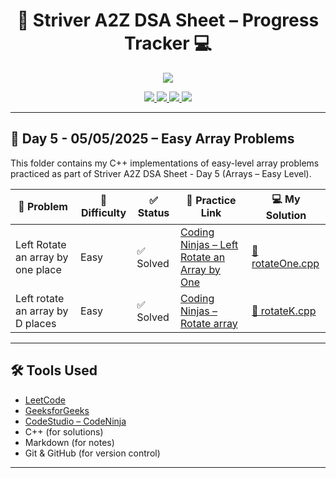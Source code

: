 <h1 align="center">🚀 Striver A2Z DSA Sheet – Progress Tracker 💻</h1>

<p align="center">
  <img src="https://readme-typing-svg.herokuapp.com?center=true&lines=Daily+DSA+Grind+with+Striver's+A2Z+Sheet;Consistency+%E2%89%A0+Intensity+💪;Level+Up+One+Problem+at+a+Time!&font=Fira+Code&color=F78D2F&width=700&height=45">
</p>

<p align="center">
  <a href="https://leetcode.com/">
    <img src="https://img.shields.io/badge/-LeetCode-FFA116?style=for-the-badge&logo=leetcode&logoColor=black"/>
  </a>
  <a href="https://www.geeksforgeeks.org/">
    <img src="https://img.shields.io/badge/-GeeksforGeeks-0F9D58?style=for-the-badge&logo=geeksforgeeks&logoColor=white"/>
  </a>
  <a href="https://www.codingninjas.com/studio/">
    <img src="https://img.shields.io/badge/-CodeStudio-orange?style=for-the-badge&logo=codingninjas&logoColor=white"/>
  </a>
  <a href="https://github.com/">
    <img src="https://img.shields.io/badge/-GitHub-black?style=for-the-badge&logo=github&logoColor=white"/>
  </a>
</p>

---

## <strong>📖 Day 5 - 05/05/2025 – Easy Array Problems</strong>

This folder contains my C++ implementations of easy-level array problems practiced as part of Striver A2Z DSA Sheet - Day 5 (Arrays – Easy Level).

| 🧠 Problem                        | 🚦 Difficulty | ✅ Status | 🔗 Practice Link                                                                                                                 | 💻 My Solution                      |
| --------------------------------- | ------------- | --------- | -------------------------------------------------------------------------------------------------------------------------------- | ----------------------------------- |
| Left Rotate an array by one place | Easy          | ✅ Solved | [Coding Ninjas – Left Rotate an Array by One ](https://www.codingninjas.com/studio/problems/left-rotate-an-array-by-one_5026278) | [📄 rotateOne.cpp](./rotateOne.cpp) |
| Left rotate an array by D places  | Easy          | ✅ Solved | [Coding Ninjas – Rotate array](https://www.codingninjas.com/studio/problems/rotate-array_1230543)                                | [📄 rotateK.cpp](./rotateK.cpp)     |

---

## 🛠️ Tools Used

- [LeetCode](https://leetcode.com/)
- [GeeksforGeeks](https://www.geeksforgeeks.org/)
- [CodeStudio – CodeNinja](https://www.codingninjas.com/studio/)
- C++ (for solutions)
- Markdown (for notes)
- Git & GitHub (for version control)

---
